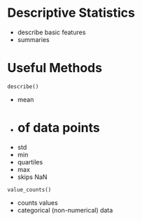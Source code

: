 # Descriptive Statistics
 - describe basic features
 - summaries

# Useful Methods
 `describe()`
  - mean
  - # of data points
  - std
  - min
  - quartiles
  - max
  - skips NaN

`value_counts()`
 - counts values
 - categorical (non-numerical) data
